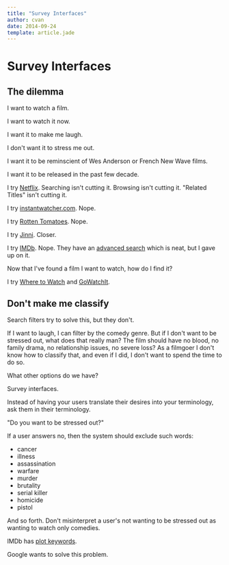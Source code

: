 ```yaml
---
title: "Survey Interfaces"
author: cvan
date: 2014-09-24
template: article.jade
---
```


# Survey Interfaces

## The dilemma

I want to watch a film.

I want to watch it now.

I want it to make me laugh.

I don't want it to stress me out.

I want it to be reminscient of Wes Anderson or French New Wave films.

I want it to be released in the past few decade.

I try [Netflix](http://netflix.com/). Searching isn't cutting it. Browsing isn't cutting it. "Related Titles" isn't cutting it.

I try [instantwatcher.com](http://instantwatcher.com/). Nope.

I try [Rotten Tomatoes](http://www.rottentomatoes.com/). Nope.

I try [Jinni](http://www.jinni.com/). Closer.

I try [IMDb](http://www.imdb.com/). Nope. They have an [advanced search](http://www.imdb.com/search/) which is neat, but I gave up on it.

Now that I've found a film I want to watch, how do I find it?

I try [Where to Watch](http://wheretowatch.org/) and [GoWatchIt](http://gowatchit.com/).


## Don't make me classify

Search filters try to solve this, but they don't.

If I want to laugh, I can filter by the comedy genre. But if I don't want to be stressed out, what does that really man? The film should have no blood, no family drama, no relationship issues, no severe loss? As a filmgoer I don't know how to classify that, and even if I did, I don't want to spend the time to do so.

What other options do we have?

Survey interfaces.

Instead of having your users translate their desires into your terminology, ask them in their terminology.

"Do you want to be stressed out?"

If a user answers no, then the system should exclude such words:

* cancer
* illness
* assassination
* warfare
* murder
* brutality
* serial killer
* homicide
* pistol

And so forth. Don't misinterpret a user's not wanting to be stressed out as wanting to watch only comedies.

IMDb has [plot keywords](http://www.imdb.com/title/tt0088763/keywords).

Google wants to solve this problem.
